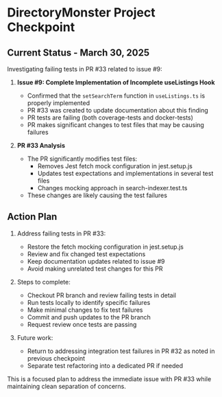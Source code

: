 # DirectoryMonster Project Checkpoint

## Current Status - March 30, 2025

Investigating failing tests in PR #33 related to issue #9:

1. **Issue #9: Complete Implementation of Incomplete useListings Hook**
   - Confirmed that the `setSearchTerm` function in `useListings.ts` is properly implemented
   - PR #33 was created to update documentation about this finding
   - PR tests are failing (both coverage-tests and docker-tests)
   - PR makes significant changes to test files that may be causing failures

2. **PR #33 Analysis**
   - The PR significantly modifies test files:
     - Removes Jest fetch mock configuration in jest.setup.js
     - Updates test expectations and implementations in several test files
     - Changes mocking approach in search-indexer.test.ts
   - These changes are likely causing the test failures

## Action Plan

1. Address failing tests in PR #33:
   - Restore the fetch mocking configuration in jest.setup.js
   - Review and fix changed test expectations
   - Keep documentation updates related to issue #9
   - Avoid making unrelated test changes for this PR

2. Steps to complete:
   - Checkout PR branch and review failing tests in detail
   - Run tests locally to identify specific failures
   - Make minimal changes to fix test failures
   - Commit and push updates to the PR branch
   - Request review once tests are passing

3. Future work:
   - Return to addressing integration test failures in PR #32 as noted in previous checkpoint
   - Separate test refactoring into a dedicated PR if needed

This is a focused plan to address the immediate issue with PR #33 while maintaining clean separation of concerns.
